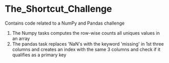 # The_Shortcut_Challenge
Contains code related to a NumPy and Pandas challenge

1. The Numpy tasks computes the row-wise counts all uniques values in an array
2. The pandas task replaces 'NaN's with the keyword 'missing' in 1st three columns and creates an index with the same 3 columns and check if it qualifies as a primary key
